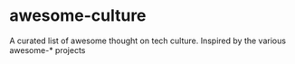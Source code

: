 # awesome-culture
A curated list of awesome thought on tech culture. Inspired by the various awesome-* projects
